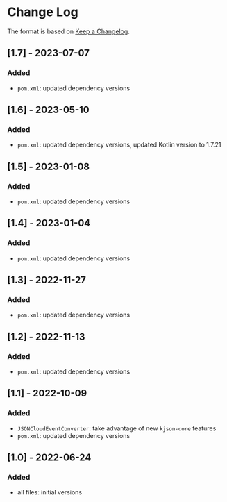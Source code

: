 # Change Log

The format is based on [Keep a Changelog](http://keepachangelog.com/).

## [1.7] - 2023-07-07
### Added
- `pom.xml`: updated dependency versions

## [1.6] - 2023-05-10
### Added
- `pom.xml`: updated dependency versions, updated Kotlin version to 1.7.21

## [1.5] - 2023-01-08
### Added
- `pom.xml`: updated dependency versions

## [1.4] - 2023-01-04
### Added
- `pom.xml`: updated dependency versions

## [1.3] - 2022-11-27
### Added
- `pom.xml`: updated dependency versions

## [1.2] - 2022-11-13
### Added
- `pom.xml`: updated dependency versions

## [1.1] - 2022-10-09
### Added
- `JSONCloudEventConverter`: take advantage of new `kjson-core` features
- `pom.xml`: updated dependency versions

## [1.0] - 2022-06-24
### Added
- all files: initial versions
